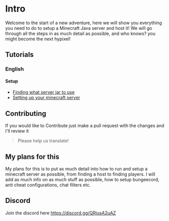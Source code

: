 # Intro

Welcome to the start of a new adventure, here we will show you everything you need to do to setup a Minecraft Java server and host it! We will go through all the steps in as much detail as possible, and who knows? you might become the next hypixel!

## Tutorials

### English

#### Setup

- [Finding what server jar to use](./tutorials/en_us/Finding%20what%20server%20jar%20to%20use.md)
- [Setting up your minecraft server](./tutorials/en_us/Setting%20up%20your%20minecraft%20server.md)

## Contributing

If you would like to Contribute just make a pull request with the changes and I'll review it

> Please help us translate!

## My plans for this

My plans for this is to put as much detail into how to run and setup a minecraft server as possible, from finding a host to finding players. I will add as much info on as much stuff as possible, how to setup bungeecord, anti cheat configurations, chat filters etc.

## Discord

Join the discord here <https://discord.gg/QRjusA2uAZ>
